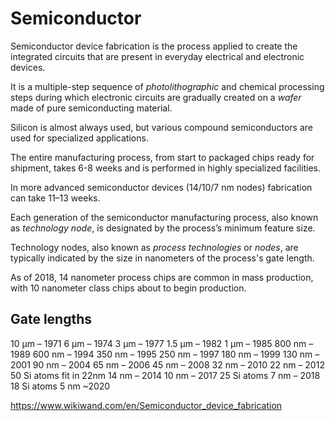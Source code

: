 # Semiconductor

Semiconductor device fabrication is the process applied to create the integrated circuits that are present in everyday electrical and electronic devices.

It is a multiple-step sequence of _photolithographic_ and chemical processing steps during which electronic circuits are gradually created on a _wafer_ made of pure semiconducting material.

Silicon is almost always used, but various compound semiconductors are used for specialized applications.

The entire manufacturing process, from start to packaged chips ready for shipment, takes 6-8 weeks and is performed in highly specialized facilities.

In more advanced semiconductor devices (14/10/7 nm nodes) fabrication can take 11–13 weeks.

Each generation of the semiconductor manufacturing process, also known as *technology node*, is designated by the process’s minimum feature size.

Technology nodes, also known as *process technologies* or *nodes*, are typically indicated by the size in nanometers of the process's gate length.

As of 2018, 14 nanometer process chips are common in mass production, with 10 nanometer class chips about to begin production.


## Gate lengths

 10 µm – 1971
  6 µm – 1974
  3 µm – 1977
1.5 µm – 1982
  1 µm – 1985
800 nm – 1989
600 nm – 1994
350 nm – 1995
250 nm – 1997
180 nm – 1999
130 nm – 2001
 90 nm – 2004
 65 nm – 2006
 45 nm – 2008
 32 nm – 2010
 22 nm – 2012   50 Si atoms fit in 22nm
 14 nm – 2014
 10 nm – 2017   25 Si atoms
  7 nm – 2018   18 Si atoms
  5 nm  ~2020 



https://www.wikiwand.com/en/Semiconductor_device_fabrication

